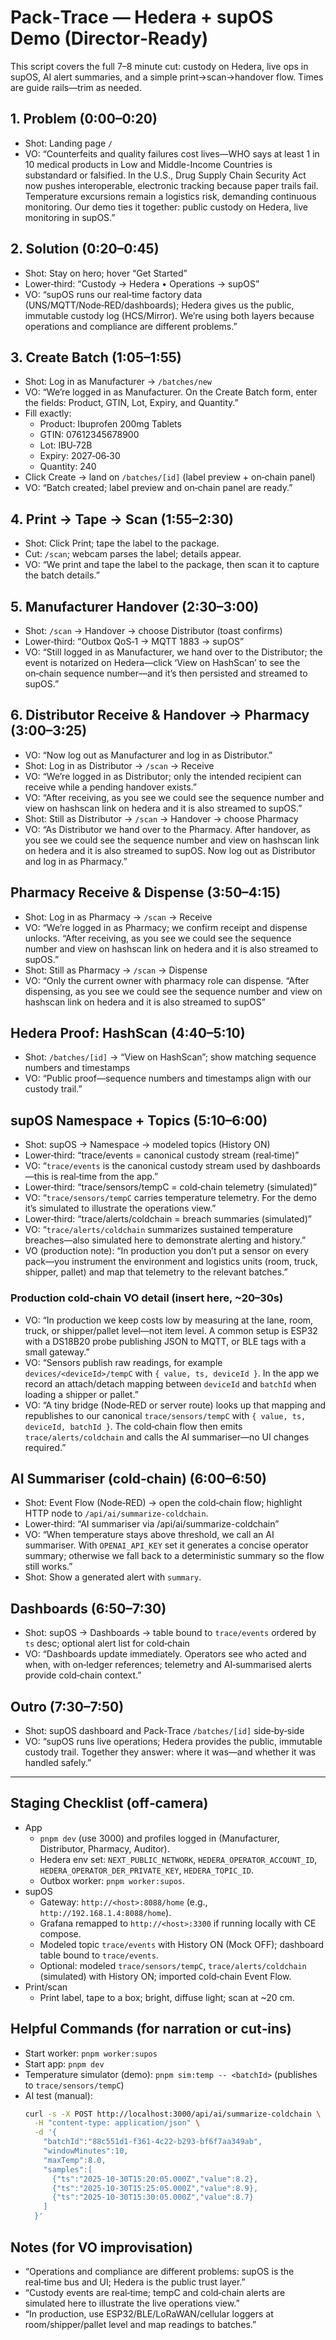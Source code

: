 # Pack‑Trace — Hedera + supOS Demo (Director‑Ready)

This script covers the full 7–8 minute cut: custody on Hedera, live ops in supOS, AI alert summaries, and a simple print→scan→handover flow. Times are guide rails—trim as needed.

## 1. Problem (0:00–0:20)
- Shot: Landing page `/`
- VO: “Counterfeits and quality failures cost lives—WHO says at least 1 in 10 medical products in Low and Middle-Income Countries is substandard or falsified. In the U.S., Drug Supply Chain Security Act now pushes interoperable, electronic tracking because paper trails fail. Temperature excursions remain a logistics risk, demanding continuous monitoring. Our demo ties it together: public custody on Hedera, live monitoring in supOS.”

## 2. Solution (0:20–0:45)
- Shot: Stay on hero; hover “Get Started”
- Lower‑third: “Custody → Hedera • Operations → supOS”
- VO: “supOS runs our real‑time factory data (UNS/MQTT/Node‑RED/dashboards); Hedera gives us the public, immutable custody log (HCS/Mirror). We’re using both layers because operations and compliance are different problems.”

## 3. Create Batch (1:05–1:55)
- Shot: Log in as Manufacturer → `/batches/new`
- VO: “We’re logged in as Manufacturer. On the Create Batch form, enter the fields: Product, GTIN, Lot, Expiry, and Quantity.”
- Fill exactly:
  - Product: Ibuprofen 200mg Tablets
  - GTIN: 07612345678900
  - Lot: IBU‑72B
  - Expiry: 2027‑06‑30
  - Quantity: 240
- Click Create → land on `/batches/[id]` (label preview + on‑chain panel)
- VO: “Batch created; label preview and on‑chain panel are ready.”

## 4. Print → Tape → Scan (1:55–2:30)
- Shot: Click Print; tape the label to the package.
- Cut: `/scan`; webcam parses the label; details appear.
- VO: “We print and tape the label to the package, then scan it to capture the batch details.”

## 5. Manufacturer Handover (2:30–3:00)
- Shot: `/scan` → Handover → choose Distributor (toast confirms)
- Lower‑third: “Outbox QoS‑1 → MQTT 1883 → supOS”
- VO: “Still logged in as Manufacturer, we hand over to the Distributor; the event is notarized on Hedera—click ‘View on HashScan’ to see the on‑chain sequence number—and it’s then persisted and streamed to supOS.”

## 6. Distributor Receive & Handover → Pharmacy (3:00–3:25)
- VO: “Now log out as Manufacturer and log in as Distributor.”
- Shot: Log in as Distributor → `/scan` → Receive
- VO: “We’re logged in as Distributor; only the intended recipient can receive while a pending handover exists.”
- VO: “After receiving, as you see we could see the sequence number and view on hashscan link on hedera and it is also streamed to supOS.”
- Shot: Still as Distributor → `/scan` → Handover → choose Pharmacy
- VO: “As Distributor we hand over to the Pharmacy. After handover, as you see we could see the sequence number and view on hashscan link on hedera and it is also streamed to supOS. Now log out as Distributor and log in as Pharmacy.”

## Pharmacy Receive & Dispense (3:50–4:15)
- Shot: Log in as Pharmacy → `/scan` → Receive
- VO: “We’re logged in as Pharmacy; we confirm receipt and dispense unlocks. “After receiving, as you see we could see the sequence number and view on hashscan link on hedera and it is also streamed to supOS.”
- Shot: Still as Pharmacy → `/scan` → Dispense
- VO: “Only the current owner with pharmacy role can dispense. “After dispensing, as you see we could see the sequence number and view on hashscan link on hedera and it is also streamed to supOS”

## Hedera Proof: HashScan (4:40–5:10)
- Shot: `/batches/[id]` → “View on HashScan”; show matching sequence numbers and timestamps
- VO: “Public proof—sequence numbers and timestamps align with our custody trail.”

## supOS Namespace + Topics (5:10–6:00)
- Shot: supOS → Namespace → modeled topics (History ON)
- Lower‑third: “trace/events = canonical custody stream (real‑time)”
- VO: “`trace/events` is the canonical custody stream used by dashboards—this is real‑time from the app.”
- Lower‑third: “trace/sensors/tempC = cold‑chain telemetry (simulated)”
- VO: “`trace/sensors/tempC` carries temperature telemetry. For the demo it’s simulated to illustrate the operations view.”
- Lower‑third: “trace/alerts/coldchain = breach summaries (simulated)”
- VO: “`trace/alerts/coldchain` summarizes sustained temperature breaches—also simulated here to demonstrate alerting and history.”
- VO (production note): “In production you don’t put a sensor on every pack—you instrument the environment and logistics units (room, truck, shipper, pallet) and map that telemetry to the relevant batches.”

### Production cold‑chain VO detail (insert here, ~20–30s)
- VO: “In production we keep costs low by measuring at the lane, room, truck, or shipper/pallet level—not item level. A common setup is ESP32 with a DS18B20 probe publishing JSON to MQTT, or BLE tags with a small gateway.”
- VO: “Sensors publish raw readings, for example `devices/<deviceId>/tempC` with `{ value, ts, deviceId }`. In the app we record an attach/detach mapping between `deviceId` and `batchId` when loading a shipper or pallet.”
- VO: “A tiny bridge (Node‑RED or server route) looks up that mapping and republishes to our canonical `trace/sensors/tempC` with `{ value, ts, deviceId, batchId }`. The cold‑chain flow then emits `trace/alerts/coldchain` and calls the AI summariser—no UI changes required.”

## AI Summariser (cold‑chain) (6:00–6:50)
- Shot: Event Flow (Node‑RED) → open the cold‑chain flow; highlight HTTP node to `/api/ai/summarize-coldchain`.
- Lower‑third: “AI summariser via /api/ai/summarize-coldchain”
- VO: “When temperature stays above threshold, we call an AI summariser. With `OPENAI_API_KEY` set it generates a concise operator summary; otherwise we fall back to a deterministic summary so the flow still works.”
- Shot: Show a generated alert with `summary`.

## Dashboards (6:50–7:30)
- Shot: supOS → Dashboards → table bound to `trace/events` ordered by `ts` desc; optional alert list for cold‑chain
- VO: “Dashboards update immediately. Operators see who acted and when, with on‑ledger references; telemetry and AI‑summarised alerts provide cold‑chain context.”

## Outro (7:30–7:50)
- Shot: supOS dashboard and Pack‑Trace `/batches/[id]` side‑by‑side
- VO: “supOS runs live operations; Hedera provides the public, immutable custody trail. Together they answer: where it was—and whether it was handled safely.”

---

## Staging Checklist (off‑camera)

- App
  - `pnpm dev` (use 3000) and profiles logged in (Manufacturer, Distributor, Pharmacy, Auditor).
  - Hedera env set: `NEXT_PUBLIC_NETWORK`, `HEDERA_OPERATOR_ACCOUNT_ID`, `HEDERA_OPERATOR_DER_PRIVATE_KEY`, `HEDERA_TOPIC_ID`.
  - Outbox worker: `pnpm worker:supos`.
- supOS
  - Gateway: `http://<host>:8088/home` (e.g., `http://192.168.1.4:8088/home`).
  - Grafana remapped to `http://<host>:3300` if running locally with CE compose.
  - Modeled topic `trace/events` with History ON (Mock OFF); dashboard table bound to `trace/events`.
  - Optional: modeled `trace/sensors/tempC`, `trace/alerts/coldchain` (simulated) with History ON; imported cold‑chain Event Flow.
- Print/scan
  - Print label, tape to a box; bright, diffuse light; scan at ~20 cm.

## Helpful Commands (for narration or cut‑ins)

- Start worker: `pnpm worker:supos`
- Start app: `pnpm dev`
- Temperature simulator (demo): `pnpm sim:temp -- <batchId>` (publishes to `trace/sensors/tempC`)
- AI test (manual):
  ```bash
  curl -s -X POST http://localhost:3000/api/ai/summarize-coldchain \
    -H "content-type: application/json" \
    -d '{
      "batchId":"88c551d1-f361-4c22-b293-bf6f7aa349ab",
      "windowMinutes":10,
      "maxTemp":8.0,
      "samples":[
        {"ts":"2025-10-30T15:20:05.000Z","value":8.2},
        {"ts":"2025-10-30T15:25:05.000Z","value":8.9},
        {"ts":"2025-10-30T15:30:05.000Z","value":8.7}
      ]
    }'
  ```

## Notes (for VO improvisation)
- “Operations and compliance are different problems: supOS is the real‑time bus and UI; Hedera is the public trust layer.”
- “Custody events are real‑time; tempC and cold‑chain alerts are simulated here to illustrate the live operations view.”
- “In production, use ESP32/BLE/LoRaWAN/cellular loggers at room/shipper/pallet level and map readings to batches.”
